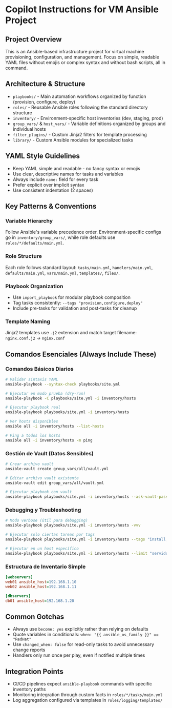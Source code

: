# Copilot Instructions for VM Ansible Project

## Project Overview
This is an Ansible-based infrastructure project for virtual machine provisioning, configuration, and management. Focus on simple, readable YAML files without emojis or complex syntax and without bash scripts, all in command.

## Architecture & Structure
- `playbooks/` - Main automation workflows organized by function (provision, configure, deploy)
- `roles/` - Reusable Ansible roles following the standard directory structure
- `inventory/` - Environment-specific host inventories (dev, staging, prod)
- `group_vars/` & `host_vars/` - Variable definitions organized by groups and individual hosts
- `filter_plugins/` - Custom Jinja2 filters for template processing
- `library/` - Custom Ansible modules for specialized tasks

## YAML Style Guidelines
- Keep YAML simple and readable - no fancy syntax or emojis
- Use clear, descriptive names for tasks and variables
- Always include `name:` field for every task
- Prefer explicit over implicit syntax
- Use consistent indentation (2 spaces)

## Key Patterns & Conventions

### Variable Hierarchy
Follow Ansible's variable precedence order. Environment-specific configs go in `inventory/group_vars/`, while role defaults use `roles/*/defaults/main.yml`.

### Role Structure
Each role follows standard layout: `tasks/main.yml`, `handlers/main.yml`, `defaults/main.yml`, `vars/main.yml`, `templates/`, `files/`.

### Playbook Organization
- Use `import_playbook` for modular playbook composition
- Tag tasks consistently: `--tags "provision,configure,deploy"`
- Include pre-tasks for validation and post-tasks for cleanup

### Template Naming
Jinja2 templates use `.j2` extension and match target filename: `nginx.conf.j2` → `nginx.conf`

## Comandos Esenciales (Always Include These)

### Comandos Básicos Diarios
```bash
# Validar sintaxis YAML
ansible-playbook --syntax-check playbooks/site.yml

# Ejecutar en modo prueba (dry-run)
ansible-playbook -C playbooks/site.yml -i inventory/hosts

# Ejecutar playbook real
ansible-playbook playbooks/site.yml -i inventory/hosts

# Ver hosts disponibles
ansible all -i inventory/hosts --list-hosts

# Ping a todos los hosts
ansible all -i inventory/hosts -m ping
```

### Gestión de Vault (Datos Sensibles)
```bash
# Crear archivo vault
ansible-vault create group_vars/all/vault.yml

# Editar archivo vault existente
ansible-vault edit group_vars/all/vault.yml

# Ejecutar playbook con vault
ansible-playbook playbooks/site.yml -i inventory/hosts --ask-vault-pass
```

### Debugging y Troubleshooting
```bash
# Modo verbose (útil para debugging)
ansible-playbook playbooks/site.yml -i inventory/hosts -vvv

# Ejecutar solo ciertas tareas por tags
ansible-playbook playbooks/site.yml -i inventory/hosts --tags "install,config"

# Ejecutar en un host específico
ansible-playbook playbooks/site.yml -i inventory/hosts --limit "servidor01"
```

### Estructura de Inventario Simple
```ini
[webservers]
web01 ansible_host=192.168.1.10
web02 ansible_host=192.168.1.11

[dbservers] 
db01 ansible_host=192.168.1.20
```

## Common Gotchas
- Always use `become: yes` explicitly rather than relying on defaults
- Quote variables in conditionals: `when: "{{ ansible_os_family }}" == "RedHat"`
- Use `changed_when: false` for read-only tasks to avoid unnecessary change reports
- Handlers only run once per play, even if notified multiple times

## Integration Points
- CI/CD pipelines expect `ansible-playbook` commands with specific inventory paths
- Monitoring integration through custom facts in `roles/*/tasks/main.yml`
- Log aggregation configured via templates in `roles/logging/templates/`